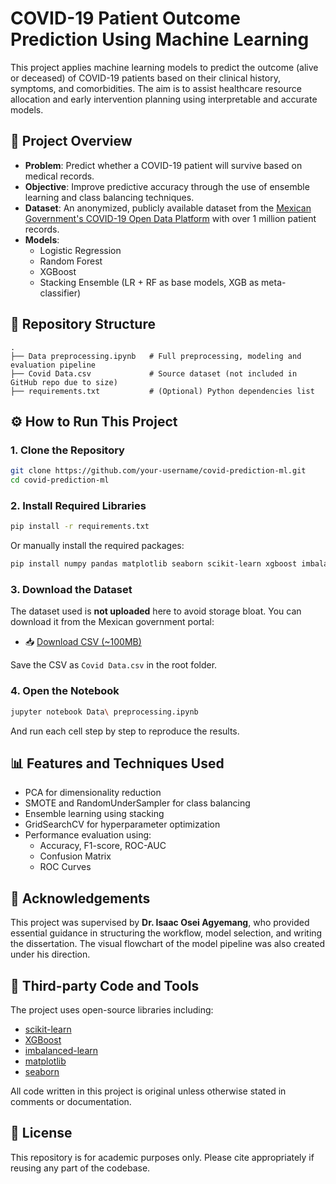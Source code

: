 # COVID-19 Patient Outcome Prediction Using Machine Learning

This project applies machine learning models to predict the outcome (alive or deceased) of COVID-19 patients based on their clinical history, symptoms, and comorbidities. The aim is to assist healthcare resource allocation and early intervention planning using interpretable and accurate models.

## 🚀 Project Overview

- **Problem**: Predict whether a COVID-19 patient will survive based on medical records.
- **Objective**: Improve predictive accuracy through the use of ensemble learning and class balancing techniques.
- **Dataset**: An anonymized, publicly available dataset from the [Mexican Government's COVID-19 Open Data Platform](https://www.gob.mx/salud/documentos/datos-abiertos-152127) with over 1 million patient records.
- **Models**:
  - Logistic Regression
  - Random Forest
  - XGBoost
  - Stacking Ensemble (LR + RF as base models, XGB as meta-classifier)

## 📁 Repository Structure

```
.
├── Data preprocessing.ipynb   # Full preprocessing, modeling and evaluation pipeline
├── Covid Data.csv             # Source dataset (not included in GitHub repo due to size)
├── requirements.txt           # (Optional) Python dependencies list
```

## ⚙️ How to Run This Project

### 1. Clone the Repository

```bash
git clone https://github.com/your-username/covid-prediction-ml.git
cd covid-prediction-ml
```

### 2. Install Required Libraries

```bash
pip install -r requirements.txt
```

Or manually install the required packages:

```bash
pip install numpy pandas matplotlib seaborn scikit-learn xgboost imbalanced-learn
```

### 3. Download the Dataset

The dataset used is **not uploaded** here to avoid storage bloat. You can download it from the Mexican government portal:

- 📥 [Download CSV (~100MB)](https://www.gob.mx/salud/documentos/datos-abiertos-152127)

Save the CSV as `Covid Data.csv` in the root folder.

### 4. Open the Notebook

```bash
jupyter notebook Data\ preprocessing.ipynb
```

And run each cell step by step to reproduce the results.

## 📊 Features and Techniques Used

- PCA for dimensionality reduction
- SMOTE and RandomUnderSampler for class balancing
- Ensemble learning using stacking
- GridSearchCV for hyperparameter optimization
- Performance evaluation using:
  - Accuracy, F1-score, ROC-AUC
  - Confusion Matrix
  - ROC Curves

## 📌 Acknowledgements

This project was supervised by **Dr. Isaac Osei Agyemang**, who provided essential guidance in structuring the workflow, model selection, and writing the dissertation. The visual flowchart of the model pipeline was also created under his direction.

## 🧠 Third-party Code and Tools

The project uses open-source libraries including:

- [scikit-learn](https://scikit-learn.org/)
- [XGBoost](https://xgboost.readthedocs.io/)
- [imbalanced-learn](https://imbalanced-learn.org/)
- [matplotlib](https://matplotlib.org/)
- [seaborn](https://seaborn.pydata.org/)

All code written in this project is original unless otherwise stated in comments or documentation.

## 📌 License

This repository is for academic purposes only. Please cite appropriately if reusing any part of the codebase.

